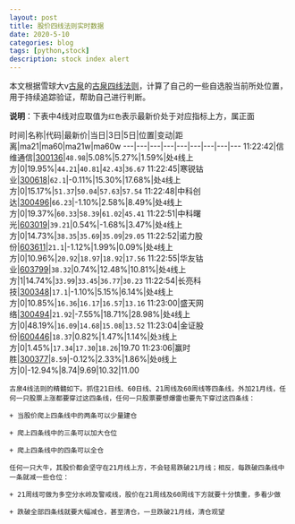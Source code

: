 ```yaml
---
layout: post
title: 股价四线法则实时数据
date: 2020-5-10
categories: blog
tags: [python,stock]
description: stock index alert
---
```



本文根据雪球大v[古泉](https://xueqiu.com/u/7148646888)的[古泉四线法则](https://xueqiu.com/7148646888/130498192)，计算了自己的一些自选股当前所处位置，用于持续追踪验证，帮助自己进行判断。

**说明**：下表中4线对应取值为`红色`表示最新价处于对应指标上方，属正面

时间|名称|代码|最新价|当日|3日|5日|位置|变动|距离|ma21|ma60|ma21w|ma60w
---|---|---|---|---|---|---|---|---
11:22:42|信维通信|[300136](https://xueqiu.com/S/SZ300136)|`48.98`|5.08%|5.27%|1.59%|处`4`线上方|0|19.95%|`44.21`|`40.81`|`42.43`|`36.67`
11:22:45|寒锐钴业|[300618](https://xueqiu.com/S/SZ300618)|`62.1`|-0.11%|15.30%|17.68%|处`4`线上方|0|15.17%|`51.37`|`50.04`|`57.63`|`57.54`
11:22:48|中科创达|[300496](https://xueqiu.com/S/SZ300496)|`66.23`|-1.10%|2.58%|8.49%|处`4`线上方|0|19.37%|`60.33`|`58.39`|`61.02`|`45.41`
11:22:51|中科曙光|[603019](https://xueqiu.com/S/SH603019)|`39.21`|0.54%|-1.68%|3.47%|处`4`线上方|0|14.73%|`38.35`|`35.69`|`35.09`|`29.05`
11:22:52|诺力股份|[603611](https://xueqiu.com/S/SH603611)|`21.1`|-1.12%|1.99%|0.09%|处`4`线上方|0|10.96%|`20.92`|`18.97`|`18.92`|`17.56`
11:22:55|华友钴业|[603799](https://xueqiu.com/S/SH603799)|`38.32`|0.74%|12.48%|10.81%|处`4`线上方|1|14.74%|`33.99`|`33.45`|`36.77`|`30.23`
11:22:54|长亮科技|[300348](https://xueqiu.com/S/SZ300348)|`17.1`|-1.10%|5.15%|6.14%|处`4`线上方|0|10.85%|`16.36`|`16.17`|`16.57`|`13.16`
11:23:00|盛天网络|[300494](https://xueqiu.com/S/SZ300494)|`21.92`|-7.55%|18.71%|28.98%|处`4`线上方|0|48.19%|`16.09`|`14.68`|`15.08`|`13.52`
11:23:04|金证股份|[600446](https://xueqiu.com/S/SH600446)|`18.37`|0.82%|1.47%|1.14%|处`3`线上方|0|1.45%|`17.34`|`17.30`|`18.26`|19.70
11:23:06|赢时胜|[300377](https://xueqiu.com/S/SZ300377)|`8.59`|-0.12%|2.33%|1.86%|处`0`线上方|0|-12.94%|8.74|9.69|10.32|11.00

```
古泉4线法则的精髓如下。抓住21日线、60日线、21周线及60周线等四条线，外加21月线，任何一只股票上涨都要穿过这四条线，任何一只股票要想爆雷也要先下穿过这四条线：

+ 当股价爬上四条线中的两条可以少量建仓

+ 爬上四条线中的三条可以加大仓位

+ 爬上四条线中的四条可以全仓

任何一只大牛，其股价都会坚守在21月线上方，不会轻易跌破21月线；相反，每跌破四条线中一条就减一些仓位：

+ 21周线可做为多空分水岭及警戒线，股价在21周线及60周线下方就要十分慎重，多看少做

+ 跌破全部四条线就要大幅减仓，甚至清仓，一旦跌破21月线，清仓观望
```